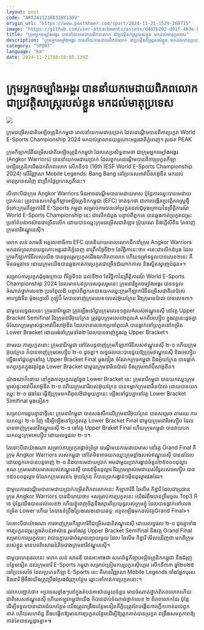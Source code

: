 ```yaml
---
layout: post
code: "ART2411210831BY130V"
origin_url: "https://www.postkhmer.com/sport/2024-11-21-1529-260715"
image: "https://github.com/user-attachments/assets/d447b202-d01f-463e-b213-5b80979661c9"
title: "ក្រុម​អ្នក​ចម្បាំង​អង្គរ បាន​នាំ​យក​មេដាយ​ពិភពលោក ជា​ប្រវត្តិសាស្រ្ត​របស់​ខ្លួន មក​ដល់​មាតុប្រទេស"
description: "​​ក្រុម​អ្នក​ចម្បាំង​អង្គរ បាន​នាំ​យក​មេដាយ​ពិភពលោក ជា​ប្រវត្តិសាស្រ្ត​របស់​ខ្លួន មក​ដល់​មាតុប្រទេស​"
category: "SPORT"
language: "km"
date: 2024-11-21T08:50:05.139Z
---
```


# ក្រុម​អ្នក​ចម្បាំង​អង្គរ បាន​នាំ​យក​មេដាយ​ពិភពលោក ជា​ប្រវត្តិសាស្រ្ត​របស់​ខ្លួន មក​ដល់​មាតុប្រទេស

![](https://github.com/user-attachments/assets/159ac831-adfb-47b1-8fcd-ad60127319a8)

ក្រុមជម្រើសជាតិអេឡិចត្រូនិកកម្ពុជា ពេលនាំយកមេដាយប្រាក់ ដែលដណ្តើមបានពីការប្រកួត World E-Sports Championship 2024 មកដល់ព្រលានយន្តហោះអន្តរជាតិភ្នំពេញ។ រូបថត PEAK

ក្រុមកីឡាការិនីជម្រើសជាតិ​អេឡិចត្រូនិក​កម្ពុជា ដែលគេប្រសិទ្ធនាម​ថា ជា​ក្រុមអ្នកចម្បាំង​​អង្គរ (Angkor Warriors) បាននាំ​យក​មេដាយ​ប្រាក់ ដែល​ពួកគេ​ដណ្តើម​បាន​ពីការ​ប្រកួត​​កីឡា​អេឡិចត្រូនិក​ជើងឯក​ពិភព​លោក លើកទី១៦ (16th IESF World E-Sports Championship 2024) លើ​វិញ្ញាសា Mobile Legends: Bang Bang នៅ​ប្រទេស​អារ៉ាប៊ី​សាអ៊ូឌីត មក​ដល់​មាតុប្រទេស​វិញ នា​ព្រឹក​ថ្ងៃព្រហស្បតិ៍​នេះ។

បើទោះបីជា​ក្រុម​ Angkor Warriors មិនអាច​ដណ្តើម​បានមេដាយ​មាស ប៉ុន្តែ​ការ​ឈ្នះ​បាន​មេដាយ​ប្រាក់នេះ ត្រូវបាន​សហព័ន្ធ​កីឡាអេឡិចត្រូនិក​កម្ពុជា (EFC) ចាត់​ទុក​ថា ជាការ​បង្កើត​ប្រវត្តិសាស្រ្ត​ថ្មី ​ចំពោះ​ក្រុម​កីឡាការិនី E-Sports ​កម្ពុជា សម្រាប់ការ​​បាន​​ទៅ​ប្រកួតដល់​ជុំ​ចុង​ក្រោយ​​នៃ​ព្រឹត្តិការណ៍ World E-Sports Championship នេះ ជា​លើកដំបូង បន្ទាប់ពី​ពួកគេ បាន​ឆ្លង​កាត់​ប្រកួតជម្រុះ​ប្រចាំតំបន់អាស៊ាន​ជា​ច្រើន​លើក ដោយបាន​ឈ្នះ​ក្រុម​ជម្រើសជាតិ​ឡាវ ប្រ៊ុយណេ និងហ្វីលីពីន តែ​ចាញ់​ក្រុមនារី​ឥណ្ឌូនេស៊ី។

លោក លន់ សាមឌី អគ្គលេខាធិការ EFC បាន​និយាយ​ពេល​លោក​ដឹកនាំ​ក្រុម Angkor Warriors មក​ដល់​ព្រលាន​យន្ត​ហោះ​អន្តរជាតិ​ភ្នំពេញ នាព្រឹក​ថ្ងៃទី​២១ ខែវិច្ឆិកា​នេះ​ថា៖ ​«នេះជាលើកដំបូង ដែល​ក្រុមកីឡាការិនី​របស់​យើង​ បានចូលរួម​ប្រកួត​ជើងឯកពិភព​លោក ហើយ​ទម្រាំទទួល​បានលេខ​២​នេះ គឺ​មិន​ធម្មតា​ទេ ដោយក្រុម​យើង​បាន​ឆ្លង​កាត់​ការ​ប្រកួតជាច្រើនដំណាក់​កាល និងស្វិតស្វាញ​បំផុត»។

សម្រាប់​ការ​​ប្រកួតជុំ​ចុងក្រោយ ពី​ថ្ងៃទី​​១៦ ដល់​ទី​២០ ខែវិច្ឆិកា​​នៃព្រឹត្តិការណ៍ World E-Sports Championship 2024 ដែល​មាន​៤៩​ប្រទេស​​ចូល​រួម​នេះ ក្រុមនារី​អ្នក​ចម្បាំង​អង្គរ បានទទួល​ចំណាត់ថ្នាក់លេខ​២ ប្រចាំពូល​B បន្ទាប់ពីពួក​គេ​បាន​យក​ឈ្នះ​ក្រុមកីឡាការិនី​ជម្រើសជាតិ​នេប៉ាល់ អាហ្សង់ទីន ម៉ុងហ្គោលី ​កូឡុំប៊ី តែ​​បានចាញ់​ក្រុមលេខ​១​របស់​អ៊ុយក្រែន រីឯ​ក្រុមនេប៉ាល់ បាន​លេខ​៣។

ជាមួយ​លទ្ធផល​នេះ ក្រុមនារី​កម្ពុជា ត្រូវ​ឡើង​ទៅជួបក្រុមលេខ​១​ពូលAរបស់​ឥណ្ឌូនេស៊ី នៅ​វគ្គ Upper Bracket Semifinal រីឯ​ក្រុម​នារី​អ៊ុយ​ក្រែន ត្រូវជួបក្រុមលេខ​២ពូល​A មកពី​អេហ្ស៊ីប ក្នុង​វគ្គនេះ​ដូចគ្នា ចំណែក​ក្រុម​ម្ចាស់​ផ្ទះអារ៉ាប៊ីសាអ៊ូឌីត ដែល​បាន​លេខ​៣​ប្រចាំពូល​A បាន​ធ្លាក់ទៅ​​ប្រកួត​​នៅ​កម្រិត Lower Bracket ដោយ​រង់​ចាំ​ក្រុមទាំង​២ ដែលបានចាញ់​ក្នុង​វគ្គ Upper Bracket។

តាម​រយៈការ​ប្រកួត​នោះ ក្រុមនារី​កម្ពុជា នៅ​តែ​បន្ត​ចាញ់​ក្រុមកីឡាការិនី​របស់​ឥណ្ឌូនេស៊ី ២-០ ហើយ​ក្រុម​អ៊ុយ​ក្រែន ក៏​បានចាញ់​ក្រុមអេហ្ស៊ីប ២-០ ដូចគ្នា។ លទ្ធផលនេះ​បានជួយ​ឱ្យក្រុម​ឥណ្ឌូនេស៊ី និង​អេហ្ស៊ីប ​ឡើង​ទៅជួបគ្នា​នៅ​វគ្គ Upper Bracket Final ម្តង​ទៀត ចំណែក​ក្រុម​កម្ពុជា និងអ៊ុយក្រែន បាន​ធ្លាក់​មក​ប្រកួត​ក្នុង​វគ្គខ្វែង Lower Bracket ជាមួយក្រុមនារីនេប៉ាល់ និង​ក្រុម​អារ៉ាប៊ីសាអ៊ូឌីត។

យ៉ាង​ណាក៏​ដោយ នៅ​ក្នុងការ​ប្រកួត​វគ្គ​ខ្វែង Lower Bracket នេះ ក្រុម​នារី​កម្ពុជា បានយក​ឈ្នះ​ក្រុមម្ចាស់​ផ្ទះ​​អារ៉ាប៊ីសាអ៊ូឌីត ២-១ ហើយ​ក្រុមនារី​របស់​អ៊ុយ​ក្រែន បានទម្លាក់​ក្រុមនារី​នេប៉ាល់ ដោយបាន​យក​ឈ្នះ ២-០ ផងដែរ ​ធ្វើ​ឱ្យក្រុមមកពីពូល​Bជាមួយ​គ្នានេះ ឡើង​ទៅជួបគ្នា​នៅ​វគ្គ Lower Bracket Simifinal ម្តង​ទៀត។

សម្រាប់​ការជួបគ្នាជា​ថ្មី​នេះ ក្រុមនារី​កម្ពុជា បានសងសឹក​លើ​​ក្រុម​នារីអ៊ុយ​ក្រែន បាន​សម្រេច តាម​រយៈការ​យក​ឈ្នះ ២-០ វិញ ដើម្បី​ឡើង​ទៅប្រកួត​វគ្គ Lower Bracket Final ជាមួយក្រុមនារី​អេហ្ស៊ីប ដែល​បានចាញ់​ក្រុមនារី​ឥណ្ឌូនេស៊ី ២-១ នៅ​វគ្គ Upper Braket Final ហើយក្រុម​កម្ពុជា បាន​វាយបក​យក​ឈ្នះ​ក្រុមអេហ្ស៊ីប ដោយ​លទ្ធផល​ ២-១។

តែទោះបីជា​យ៉ាង​ណា សម្រាប់​ការ​ប្រកួត​ផ្តាច់​ព្រ័ត្រ ដណ្តើម​យកមេដាយមាស នៅ​វគ្គ Grand Final គឺ​​ក្រុម​ Angkor Warriors របស់​កម្ពុជា នៅ​តែមិនអាច​​យក​ឈ្នះ​​ក្រុម​ខ្លាំង​របស់ឥណ្ឌូនេស៊ី បានដដែល ដោយពួកគេ​បានបន្តចាញ់ ២-០ និង​​បានមេដាយប្រាក់ អមជាមួយ​ប្រាក់​រង្វាន់​ចំនួន​២៥០០០​ដុល្លារ ខណៈ​ក្រុម​មេដាយមាស​របស់ឥណ្ឌូនេស៊ី បាន៥ម៉ឺន​ដុល្លារ រីឯ​ក្រុមម្ចាស់មេដាយ​សំរឹទ្ធ​របស់អេហ្ស៊ីប បាន ១៥០០០ដុល្លារ ចំណែក​ក្រុមលេខ​៤ អ៊ុយ​ក្រែន ក៏បាន​ប្រាក់​រង្វាន់១ម៉ឺន​ដុល្លារ​ផងដែរ។

ជាមួយ​ការដណ្តើម​បាន​មេដាយប្រាក់​កម្រិត​ពិភព​លោកនេះ កីឡាការិនី ឆៃលីម កិន្នារី ដែលជា​ប្រធាន​ក្រុម Angkor Warriors បាននិយាយ​ថា៖ ​«សម្រាប់ការ​ប្រកួត​នេះ យើង​រំពឹង​បាន​ត្រឹម​ចូល Top3 អី​ទេ ប៉ុន្តែ​យើងបានដល់​លេខ​២ ហើយខ្ញុំ​ពេញ​ចិត្ត​នឹងស្មារតី​ប្រយុទ្ធ​របស់​ក្រុម​ខ្ញុំ ដែល​បាន​ធ្លាក់​ទៅលេង​​កម្រិត Lower ហើយ តែ​បានខំប្រឹង​ប្រែងលេង​ដោយឆន្ទៈ រហូត​ឡើង​មកដល់​វគ្គ​ Grand Final»។

តែទោះបីជា​យ៉ាង​ណា ការចាញ់​ក្រុមកីឡាការិនីជម្រើសជាតិ​ឥណ្ឌូនេស៊ី ដោយ​លទ្ធផល ២-០ ដូចគ្នា​ទាំងការ​ប្រកួតជម្រុះក្នុង​តំបន់អាស៊ាន រួមទាំង​​​វគ្គ Upper Bracket Semifinal និង​វគ្គ Grand Final សម្រាប់​ការ​ប្រកួត​នេះ វាបានក្លាយជា​ចំណុច​ខ្សោយ​មួយ ដែល​ ឆៃលីម កិន្នារី មើល​ឃើញ​ថា មកពី​​ក្រុម​របស់​ខ្លួន មានបទពិសោធន៍​តិចជាង​ក្រុមនារី​ឥណ្ឌូនេស៊ី។

ជាមួយ​ហេតុផលនេះ លោក លន់ សាមឌី បាន​អះអាង​ថា សហព័ន្ធ​កីឡាអេឡិចត្រូនិក​កម្ពុជា នឹង​ជំរុញ​បន្ថែម​ទៀត ដល់​ក្រុម​នារី E-Sports កម្ពុជា សម្រាប់ត្រៀម​ការ​ប្រកួត​ស៊ីហ្គេម លើក​ទី​៣៣ ឆ្នាំ​២០២៥ នៅប្រទេស​ថៃ ដែលប្រភេទ​កីឡា E-Sports ​នេះ គឺ​មាន​វិញ្ញាសា Mobile Legends ទាំង​ផ្នែក​បុរស និងនារី អ៊ីចឹង​យើង​ត្រូវ​ប្រឹង​ប្រែងជំរុញ​បន្ថែម ឆ្ពោះ​ទៅកាន់​ការ​ប្រកួត​នោះ។

លោក​បញ្ជាក់​ថា៖​ «​ប្រទេស​ខ្លាំងៗនៅ​ក្នុងតំបន់​អាស៊ានមួយចំនួន មាន​​ចំណាត់ថ្នាក់​ពិភព​លោក​ហើយ ជាពិសេស​ឥណ្ឌូនេស៊ី ហើយឥឡូវ​​កម្ពុជា​យើង ក៏​បានជាប់ចំណាត់ថ្នាក់លេខ​ ២​ ​ពិភពលោកដែរ ប៉ុន្តែ​ដើម្បី​ទទួល​បានជោគ​ជ័យ​បន្ថែម យើង​ត្រូវ​ពង្រឹង​​បន្ថែម​ទៀត​ គឺ​ក្លិប​​ត្រូវតែ​បង្កើន​ការ​ហ្វឹក​ហាត់​ដល់ពួកគាត់ ហើយសហព័ន្ធ នឹង​​​បង្កើត​ឱ្យ​មានការ​ប្រកួតបន្ថែម​ ដើម្បី​ឱ្យពួកគាត់​បាន​ប្រកួត ពង្រឹងសមត្ថភាព​ឱ្យកាន់តែ​បាន​ល្អ​ដូចគ្នា»៕
